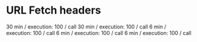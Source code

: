 # URL Fetch headers

30 min / execution: 100 / call
30 min / execution: 100 / call
6 min / execution: 100 / call
6 min / execution: 100 / call
6 min / execution: 100 / call


